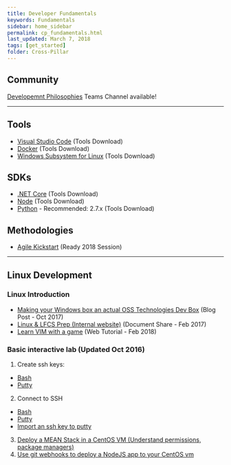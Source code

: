 ```yaml
---
title: Developer Fundamentals
keywords: Fundamentals
sidebar: home_sidebar
permalink: cp_fundamentals.html
last_updated: March 7, 2018
tags: [get_started]
folder: Cross-Pillar
---
```


## Community

[Developemnt Philosophies](https://teams.microsoft.com/l/channel/19%3ae53a64fbd0824c2683d86db5acaca31d%40thread.skype/Cross%2520Pillar%2520-%2520Software%2520Development%2520Philosophies?groupId=dff0a70d-6316-4124-ae5a-e9d06f63ec34&tenantId=72f988bf-86f1-41af-91ab-2d7cd011db47) Teams Channel available!

<!-- Add in any communities worth following: blogs, twitter, etc. -->

---
<!-- Here, add in any links to useful resources. The structure is not fixed, it can be grouped by scenario, by tech, or set up as a learning path -->
<!-- This page is intended for people newer to the SDE role, getting them started down the path -->

## Tools

- [Visual Studio Code](https://code.visualstudio.com/) (Tools Download)
- [Docker](https://www.docker.com/community-edition#/download) (Tools Download)
- [Windows Subsystem for Linux](https://docs.microsoft.com/en-us/windows/wsl/install-win10) (Tools Download)

## SDKs

- [.NET Core](https://www.microsoft.com/net/learn/get-started2/windows?utm_expid=.-Fmi9Q05Ry2oXQgdtPElHw.1&utm_referrer=https%3A%2F%2Fdocs.microsoft.com%2Fen-us%2Fdotnet%2Fcore%2Fsdk) (Tools Download)
- [Node](https://nodejs.org/en/) (Tools Download)
- [Python](https://www.python.org/downloads/) - Recommended: 2.7.x (Tools Download)

## Methodologies

- [Agile Kickstart](https://content.microsoftready.com/FY18Q3/session/PRO-PJM200) (Ready 2018 Session)

---

## Linux Development

### Linux Introduction

 - [Making your Windows box an actual OSS Technologies Dev Box](http://jessicadeen.com/tech/microsoft/badass-terminal-fcu-wsl-edition-oh-my-zsh-powerlevel9k-tmux-and-more/) (Blog Post - Oct 2017)
 - [Linux & LFCS Prep (Internal website)](http://aka.ms/linuxlfcsprep) (Document Share - Feb 2017)
 - [Learn VIM with a game](https://vim-adventures.com/) (Web Tutorial - Feb 2018)

### Basic interactive lab (Updated Oct 2016)

 1. Create ssh keys:
   - [Bash](https://github.com/DxNext/2016-Oct-L2/blob/master/Linux/Module1-SetUpLinuxVM/01-key-generation-bash.md)
   - [Putty](https://github.com/DxNext/2016-Oct-L2/blob/master/Linux/Module1-SetUpLinuxVM/01-key-generation-bash.md)
 2. Connect to SSH
   - [Bash](https://github.com/DxNext/2016-Oct-L2/blob/master/Linux/Module1-SetUpLinuxVM/03-connect-to-vm-bash.md)
   - [Putty](https://github.com/DxNext/2016-Oct-L2/blob/master/Linux/Module1-SetUpLinuxVM/03-connect-to-vm-putty.md)
   - [Import an ssh key to putty](https://github.com/DxNext/2016-Oct-L2/blob/master/Linux/cheatsheet.md)
 3. [Deploy a MEAN Stack in a CentOS VM (Understand permissions, package managers)](https://github.com/DxNext/2016-Oct-L2/blob/master/Linux/Module2-AppDeployment/01-configure.md)
 4. [Use git webhooks to deploy a NodeJS app to your CentOS vm](https://github.com/DxNext/2016-Oct-L2/blob/master/Linux/Module2-AppDeployment/02-go-live.md)
